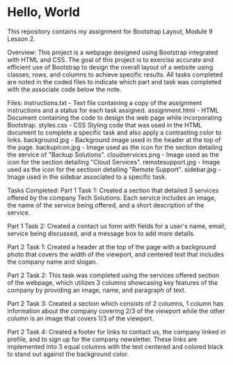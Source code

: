 # **Hello, World**

This repository contains my assignment for Bootstrap Layout, Module 9 Lesson 2.

Overview:
This project is a webpage designed using Bootstrap integrated with HTML and CSS. The goal of this project is to exercise accurate and efficient use of Bootstrap to design the overall layout of a website using classes, rows, and columns to achieve specific results. All tasks completed are noted in the coded files to indicate which part and task was completed with the associate code below the note. 

Files:
instructions.txt - Text file containing a copy of the assignment instructions and a status for each task assigned.
assignment.html - HTML Document containing the code to design the web page while incorporating Bootstrap.
styles.css - CSS Styling code that was used in the HTML document to complete a specific task and also apply a contrasting color to links.
background.jpg - Background image used in the header at the top of the page.
backupicon.jpg - Image used as the icon for the section detailing the service of "Backup Solutions".
cloudservices.png - Image used as the icon for the section detailing "Cloud Services".
remotesupport.jpg - Image used as the icon for the sectioon detailing "Remote Support".
sidebar.jpg - Image used in the sidebar associated to a specific task.

Tasks Completed:
Part 1 Task 1: Created a section that detailed 3 services offered by the company Tech Solutions. Each service includes an image, the name of the service being offered, and a short description of the service.

Part 1 Task 2: Created a contact us form with fields for a user's name, email, service being discussed, and a message box to add more details.

Part 2 Task 1: Created a header at the top of the page with a background photo that covers the width of the viewport, and centered text that includes the company name and slogan.

Part 2 Task 2: This task was completed using the services offered section of the webpage, which utilizes 3 columns showcasing key features of the company by providing an image, name, and paragraph of text.

Part 2 Task 3: Created a section which consists of 2 columns, 1 column has information about the company covering 2/3 of the viewport while the other column is an image that covers 1/3 of the viewport.

Part 2 Task 4: Created a footer for links to contact us, the company linked in profile, and to sign up for the company newsletter. These links are implemented into 3 equal columns with the text centered and colored black to stand out against the background color.
